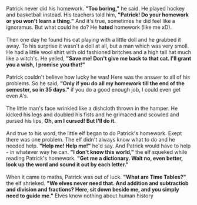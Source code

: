 Patrick never did his homework. **"Too boring,"** he said.
He played hockey and basketball instead. His teachers told him,
**"Patrick! Do your homework or you won't learn a thing."** And
it's true, sometimes he did feel like a ignoramus. But what could
he do? He **hated** homework (like me xD).
\
\
      Then one day he found his cat playing with a little doll
and he grabbed it away. To his surprise it wasn't a doll at all,
but a man which was very smoll. He had a little wool shirt with
old fashioned britches and a high tall hat much like a witch's.
He yelled, **"Save me! Don't give me back to that cat. I'll grant
you a wish, I promise you that!"**
\
\
      Patrick couldn't believe how lucky he was! Here was the
answer to all of his problems. So he said, **"Only if you do all
my homework till the end of the semester, so in 35 days."** if you
do a good enough job, I could even get even A's.
\
\
      The little man's face wrinkled like a dishcloth thrown in 
the hamper. He kicked his legs and doubled his fists and he grimaced
and scowled and pursed his lips, **Oh, am I cursed! But I'll do it.**
\
\
      And true to his word, the little elf began to do Patrick's
homework. Exept there was one problem. The elf didn't always know
what to do and he needed help. **"Help me! Help me!"** he'd say.
And Patrick would have to help - in whatever way he can. **"I don't
know this world,"** the elf squeked while reading Patrick's homework.
**"Get me a dictionary. Wait no, even better, look up the word and
sound it out by each letter."**
\
\
      When it came to maths, Patrick was out of luck. **"What are
Time Tables?"** the elf shrieked. **"We elves never need that. And
addition and subtractiob and division and fractions? Here, sit down
beside me, and you simply need to guide me."** Elves know nothing
about human history

